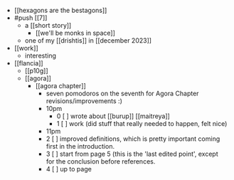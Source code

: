 - [[hexagons are the bestagons]]
- #push [[7]]
  - a [[short story]]
    - [[we'll be monks in space]]
  - one of my [[drishtis]] in [[december 2023]]
- [[work]]
  - interesting
- [[flancia]]
  - [[p10g]]
  - [[agora]]
    - [[agora chapter]]
      - seven pomodoros on the seventh for Agora Chapter revisions/improvements :)
      - 10pm
        - 0 [ ] wrote about [[burup]] [[maitreya]]
        - 1 [ ] work (did stuff that really needed to happen, felt nice)
      - 11pm
      - 2 [ ] improved definitions, which is pretty important coming first in the introduction.
      - 3 [ ] start from page 5 (this is the 'last edited point', except for the conclusion before references.
      - 4 [ ] up to page
